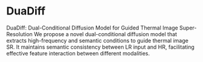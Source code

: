 # DuaDiff
DuaDiff: Dual-Conditional Diffusion Model for Guided Thermal Image Super-Resolution
We propose a novel dual-conditional diffusion model that extracts high-frequency and semantic conditions to guide thermal image SR. It maintains semantic consistency between LR input and HR, facilitating effective feature interaction between different modalities.
